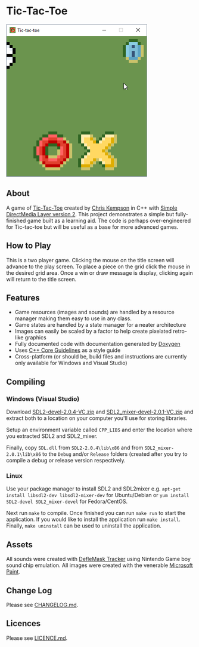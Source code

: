 # Tic-Tac-Toe
![Animated capture of game window](game_window_capture.gif)

## About
A game of [Tic-Tac-Toe](https://en.wikipedia.org/wiki/Tic-tac-toe) created by [Chris Kempson](http://chriskempson.com/) in C++ with [Simple DirectMedia Layer version 2](https://www.libsdl.org/). This project demonstrates a simple but fully-finished game built as a learning aid. The code is perhaps over-engineered for Tic-tac-toe but will be useful as a base for more advanced games.

## How to Play
This is a two player game. Clicking the mouse on the title screen will advance to the play screen. To place a piece on the grid click the mouse in the desired grid area. Once a win or draw message is display, clicking again will return to the title screen.

## Features
- Game resources (images and sounds) are handled by a resource manager making them easy to use in any class.
- Game states are handled by a state manager for a neater architecture
- Images can easily be scaled by a factor to help create pixelated retro-like graphics
- Fully documented code with documentation generated by [Doxygen](http://doxygen.org)
- Uses [C++ Core Guidelines](http://isocpp.github.io/CppCoreGuidelines/CppCoreGuidelines) as a style guide
- Cross-platform (or should be, build files and instructions are currently only available for Windows and Visual Studio)

## Compiling

### Windows (Visual Studio)
Download [SDL2-devel-2.0.4-VC.zip](https://www.libsdl.org/release/SDL2-devel-2.0.4-VC.zip) and [SDL2_mixer-devel-2.0.1-VC.zip](https://www.libsdl.org/projects/SDL_mixer/release/SDL2_mixer-devel-2.0.1-VC.zip) and extract both to a location on your computer you'll use for storing libraries.

Setup an environment variable called `CPP_LIBS` and enter the location where you extracted SDL2 and SDL2_mixer.

Finally, copy `SDL.dll` from `SDL2-2.0.4\lib\x86` and from `SDL2_mixer-2.0.1\lib\x86` to the `Debug` and/or `Release` folders (created after you try to compile a debug or release version respectively.

### Linux
Use your package manager to install SDL2 and SDL2mixer e.g. `apt-get install libsdl2-dev libsdl2-mixer-dev` for Ubuntu/Debian or `yum install SDL2-devel SDL2_mixer-devel` for Fedora/CentOS.

Next run `make` to compile. Once finished you can run `make run` to start the application. If you would like to install the application run `make install`. Finally, `make uninstall` can be used to uninstall the application.

## Assets
All sounds were created with [DefleMask Tracker](http://deflemask.com/) using Nintendo Game boy sound chip emulation. All images were created with the venerable [Microsoft Paint](https://en.wikipedia.org/wiki/Microsoft_Paint).

## Change Log
Please see [CHANGELOG.md](CHANGELOG.md).

## Licences
Please see [LICENCE.md](LICENCE.md).
